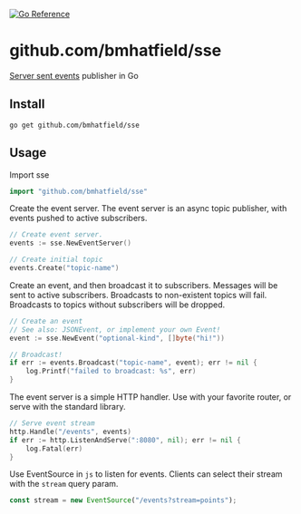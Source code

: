 [![Go Reference](https://pkg.go.dev/badge/github.com/bmhatfield/sse.svg)](https://pkg.go.dev/github.com/bmhatfield/sse)

# github.com/bmhatfield/sse
[Server sent events](https://developer.mozilla.org/en-US/docs/Web/API/Server-sent_events) publisher in Go

## Install

`go get github.com/bmhatfield/sse`

## Usage

Import sse

```go
import "github.com/bmhatfield/sse"
```

Create the event server. The event server is an async topic publisher, with events pushed to active subscribers.

```go
// Create event server.
events := sse.NewEventServer()

// Create initial topic
events.Create("topic-name")
```

Create an event, and then broadcast it to subscribers. Messages will be sent to active subscribers. Broadcasts to non-existent topics will fail. Broadcasts to topics without subscribers will be dropped.

```go
// Create an event
// See also: JSONEvent, or implement your own Event!
event := sse.NewEvent("optional-kind", []byte("hi!"))

// Broadcast!
if err := events.Broadcast("topic-name", event); err != nil {
    log.Printf("failed to broadcast: %s", err)
}
```

The event server is a simple HTTP handler. Use with your favorite router, or serve with the standard library.

```go
// Serve event stream
http.Handle("/events", events)
if err := http.ListenAndServe(":8080", nil); err != nil {
    log.Fatal(err)
}
```

Use EventSource in `js` to listen for events. Clients can select their stream with the `stream` query param.

```js
const stream = new EventSource("/events?stream=points");
```
